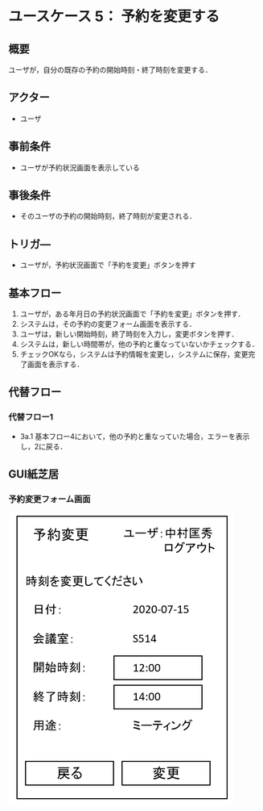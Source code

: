 # ユースケース 5： 予約を変更する

## 概要
ユーザが，自分の既存の予約の開始時刻・終了時刻を変更する．

## アクター
- ユーザ

## 事前条件
- ユーザが予約状況画面を表示している

## 事後条件
- そのユーザの予約の開始時刻，終了時刻が変更される．

## トリガ―
- ユーザが，予約状況画面で「予約を変更」ボタンを押す

## 基本フロー
1. ユーザが，ある年月日の予約状況画面で「予約を変更」ボタンを押す．
2. システムは，その予約の変更フォーム画面を表示する．
3. ユーザは，新しい開始時刻，終了時刻を入力し，変更ボタンを押す．
4. システムは，新しい時間帯が，他の予約と重なっていないかチェックする．
5. チェックOKなら，システムは予約情報を変更し，システムに保存，変更完了画面を表示する．

## 代替フロー
### 代替フロー1
- 3a.1  基本フロー4において，他の予約と重なっていた場合，エラーを表示し，2に戻る．

## GUI紙芝居
### 予約変更フォーム画面
<img src="img/scr_update.png">

